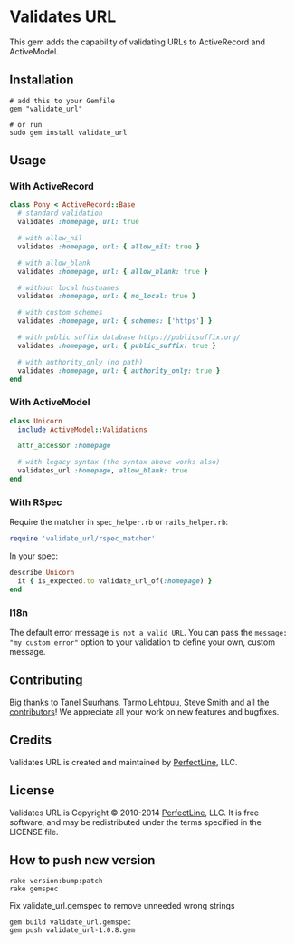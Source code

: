 # Validates URL

This gem adds the capability of validating URLs to ActiveRecord and ActiveModel.

## Installation

```
# add this to your Gemfile
gem "validate_url"

# or run
sudo gem install validate_url
```

## Usage

### With ActiveRecord

```ruby
class Pony < ActiveRecord::Base
  # standard validation
  validates :homepage, url: true

  # with allow_nil
  validates :homepage, url: { allow_nil: true }

  # with allow_blank
  validates :homepage, url: { allow_blank: true }

  # without local hostnames
  validates :homepage, url: { no_local: true }

  # with custom schemes
  validates :homepage, url: { schemes: ['https'] }

  # with public suffix database https://publicsuffix.org/
  validates :homepage, url: { public_suffix: true }

  # with authority_only (no path)
  validates :homepage, url: { authority_only: true }
end
```

### With ActiveModel

```ruby
class Unicorn
  include ActiveModel::Validations

  attr_accessor :homepage

  # with legacy syntax (the syntax above works also)
  validates_url :homepage, allow_blank: true
end
```

### With RSpec

Require the matcher in `spec_helper.rb` or `rails_helper.rb`:

```ruby
require 'validate_url/rspec_matcher'
```

In your spec:

```ruby
describe Unicorn
  it { is_expected.to validate_url_of(:homepage) }
end
```

### I18n

The default error message `is not a valid URL`.
You can pass the `message: "my custom error"` option to your validation to define your own, custom message.


## Contributing


Big thanks to Tanel Suurhans, Tarmo Lehtpuu, Steve Smith and all the [contributors](https://github.com/perfectline/validates_url/contributors)! We appreciate all your work on new features and bugfixes.

## Credits

Validates URL is created and maintained by [PerfectLine](http://www.perfectline.co), LLC.

## License

Validates URL is Copyright © 2010-2014 [PerfectLine](http://www.perfectline.co), LLC. It is free software, and may be
redistributed under the terms specified in the LICENSE file.

## How to push new version

```
rake version:bump:patch
rake gemspec
```
Fix validate_url.gemspec to remove unneeded wrong strings
```
gem build validate_url.gemspec
gem push validate_url-1.0.8.gem
```
